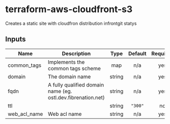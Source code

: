 # terraform-aws-cloudfront-s3

Creates a static site with cloudfron distribution infrontgit statys

<!-- BEGINNING OF PRE-COMMIT-TERRAFORM DOCS HOOK -->
## Inputs

| Name | Description | Type | Default | Required |
|------|-------------|:----:|:-----:|:-----:|
| common\_tags | Implements the common tags scheme | map | n/a | yes |
| domain | The domain name | string | n/a | yes |
| fqdn | A fully qualified domain name (eg. ostl.dev.fibrenation.net) | string | n/a | yes |
| ttl |  | string | `"300"` | no |
| web\_acl\_name | Web acl name | string | n/a | yes |

<!-- END OF PRE-COMMIT-TERRAFORM DOCS HOOK -->
